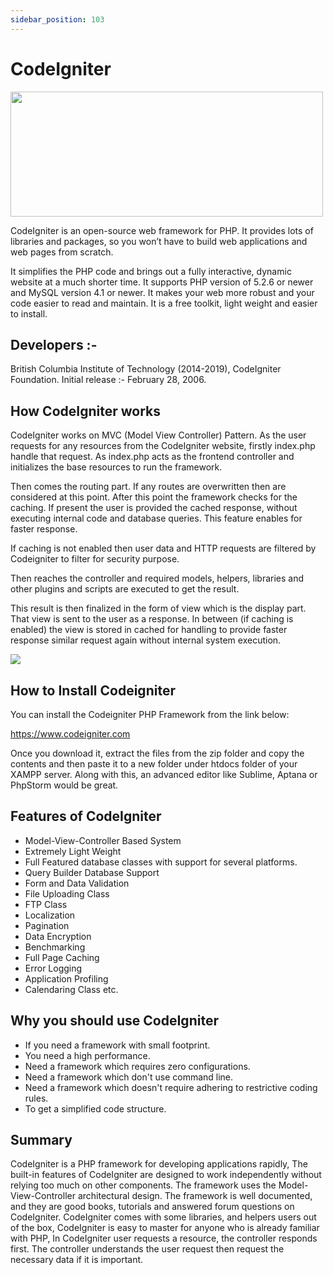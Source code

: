 ```yaml
---
sidebar_position: 103
---
```


# CodeIgniter

<img src="https://encrypted-tbn0.gstatic.com/images?q=tbn:ANd9GcQjwAK0aa3mAbekOANHvon-xPiEl1f_oARsyg&usqp=CAU"  height="200" width="500"/>

CodeIgniter is an open-source web framework for PHP. It provides lots of libraries and packages, so you won’t have to build web applications and web pages from scratch.

It simplifies the PHP code and brings out a fully interactive, dynamic website at a much shorter time. It supports PHP version of 5.2.6 or newer and MySQL version 4.1 or newer. It makes your web more robust and your code easier to read and maintain. It is a free toolkit, light weight and easier to install.



## Developers :-
British Columbia Institute of Technology (2014-2019),
CodeIgniter Foundation.
Initial release :- 	February 28, 2006.

## How CodeIgniter works
CodeIgniter works on MVC (Model View Controller) Pattern. As the user requests for any resources from the CodeIgniter website, firstly index.php handle that request. As index.php acts as the frontend controller and initializes the base resources to run the framework.

Then comes the routing part. If any routes are overwritten then are considered at this point.
After this point the framework checks for the caching. If present the user is provided the cached response, without executing internal code and database queries. This feature enables for faster response.

If caching is not enabled then user data and HTTP requests are filtered by Codeigniter to filter for security purpose.

Then reaches the controller and required models, helpers, libraries and other plugins and scripts are executed to get the result.

This result is then finalized in the form of view which is the display part. That view is sent to the user as a response. In between (if caching is enabled) the view is stored in cached for handling to provide faster response similar request again without internal system execution.

![](https://codeigniter.com/userguide3/_images/appflowchart.gif)

## How to Install Codeigniter
You can install the Codeigniter PHP Framework from the link below:

https://www.codeigniter.com

Once you download it, extract the files from the zip folder and copy the contents and then paste it to a new folder under htdocs folder of your XAMPP server. Along with this, an advanced editor like Sublime, Aptana or PhpStorm would be great.


## Features of CodeIgniter
* Model-View-Controller Based System
* Extremely Light Weight
* Full Featured database classes with support for several platforms.
* Query Builder Database Support
* Form and Data Validation
* File Uploading Class
* FTP Class
* Localization
* Pagination
* Data Encryption
* Benchmarking
* Full Page Caching
* Error Logging
* Application Profiling
* Calendaring Class etc.

## Why you should use CodeIgniter
- If you need a framework with small footprint.
- You need a high performance.
- Need a framework which requires zero configurations.
- Need a framework which don't use command line.
- Need a framework which doesn't require adhering to restrictive coding rules.
- To get a simplified code structure.

## Summary
CodeIgniter is a PHP framework for developing applications rapidly,
The built-in features of CodeIgniter are designed to work independently without relying too much on other components.
The framework uses the Model-View-Controller architectural design.
The framework is well documented, and they are good books, tutorials and answered forum questions on CodeIgniter.
CodeIgniter comes with some libraries, and helpers users out of the box,
CodeIgniter is easy to master for anyone who is already familiar with PHP,
In CodeIgniter user requests a resource, the controller responds first. The controller understands the user request then request the necessary data if it is important.
